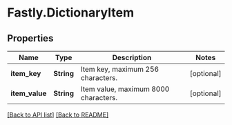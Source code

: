 # Fastly.DictionaryItem

## Properties

Name | Type | Description | Notes
------------ | ------------- | ------------- | -------------
**item_key** | **String** | Item key, maximum 256 characters. | [optional] 
**item_value** | **String** | Item value, maximum 8000 characters. | [optional] 


[[Back to API list]](../../README.md#endpoints) [[Back to README]](../../README.md)
